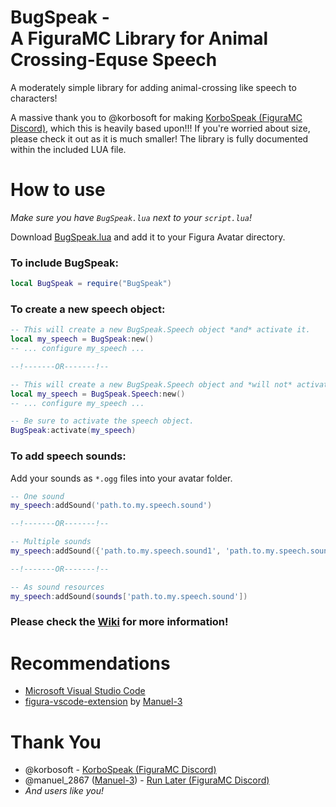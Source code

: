 # BugSpeak -<br>A FiguraMC Library for Animal Crossing-Equse Speech
A moderately simple library for adding animal-crossing like speech to characters!

A massive thank you to @korbosoft for making [KorboSpeak (FiguraMC Discord)](https://discord.com/channels/1129805506354085959/1238221345041678448), which this is heavily based upon!!!
If you're worried about size, please check it out as it is much smaller!
The library is fully documented within the included LUA file.

# How to use
*Make sure you have `BugSpeak.lua` next to your  `script.lua`!*

Download [BugSpeak.lua](BugSpeak.lua) and add it to your Figura Avatar directory.

### To include BugSpeak:
```lua
local BugSpeak = require("BugSpeak")
```

### To create a new speech object:
```lua
-- This will create a new BugSpeak.Speech object *and* activate it.
local my_speech = BugSpeak:new()
-- ... configure my_speech ...

--!-------OR-------!--

-- This will create a new BugSpeak.Speech object and *will not* activate it.
local my_speech = BugSpeak.Speech:new()
-- ... configure my_speech ...

-- Be sure to activate the speech object.
BugSpeak:activate(my_speech)
```
### To add speech sounds:
Add your sounds as `*.ogg` files into your avatar folder.
```lua
-- One sound
my_speech:addSound('path.to.my.speech.sound')

--!-------OR-------!--

-- Multiple sounds
my_speech:addSound({'path.to.my.speech.sound1', 'path.to.my.speech.sound2'})

--!-------OR-------!--

-- As sound resources
my_speech:addSound(sounds['path.to.my.speech.sound'])
```

### Please check the [Wiki](https://github.com/Ceriole/BugSpeak/wiki) for more information!

# Recommendations
* [Microsoft Visual Studio Code](https://code.visualstudio.com/)
* [figura-vscode-extension](https://github.com/Manuel-3/figura-vscode-extension) by [Manuel-3](https://github.com/Manuel-3)

# Thank You
* @korbosoft - [KorboSpeak (FiguraMC Discord)](https://discord.com/channels/1129805506354085959/1238221345041678448)
* @manuel_2867 ([Manuel-3](https://github.com/Manuel-3)) - [Run Later (FiguraMC Discord)](https://discord.com/channels/1129805506354085959/1130769505514176583)
* *And users like you!*